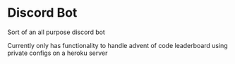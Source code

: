 # Discord Bot

Sort of an all purpose discord bot

Currently only has functionality to handle advent of code leaderboard using private configs on a heroku server
